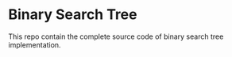 # Binary Search Tree

This repo contain the complete source code of binary search tree implementation. 